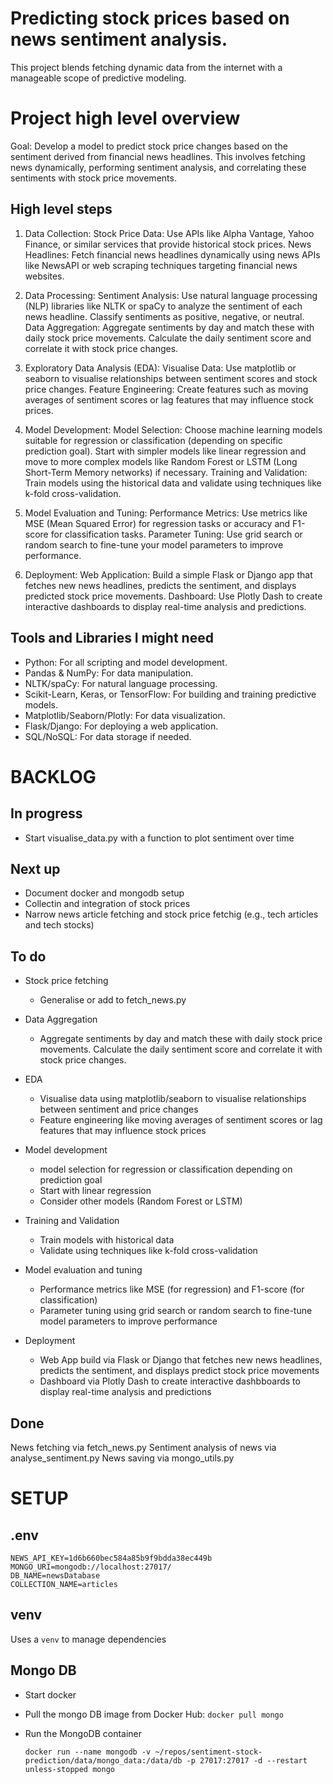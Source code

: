 # Predicting stock prices based on news sentiment analysis. 

This project blends fetching dynamic data from the internet with a manageable scope of predictive modeling.

# Project high level overview

Goal: Develop a model to predict stock price changes based on the sentiment derived from financial news headlines. This involves fetching news dynamically, performing sentiment analysis, and correlating these sentiments with stock price movements.

## High level steps
1. Data Collection:
Stock Price Data: Use APIs like Alpha Vantage, Yahoo Finance, or similar services that provide historical stock prices.
News Headlines: Fetch financial news headlines dynamically using news APIs like NewsAPI or web scraping techniques targeting financial news websites.

2. Data Processing:
Sentiment Analysis: Use natural language processing (NLP) libraries like NLTK or spaCy to analyze the sentiment of each news headline. Classify sentiments as positive, negative, or neutral.
Data Aggregation: Aggregate sentiments by day and match these with daily stock price movements. Calculate the daily sentiment score and correlate it with stock price changes.

3. Exploratory Data Analysis (EDA):
Visualise Data: Use matplotlib or seaborn to visualise relationships between sentiment scores and stock price changes.
Feature Engineering: Create features such as moving averages of sentiment scores or lag features that may influence stock prices.

4. Model Development:
Model Selection: Choose machine learning models suitable for regression or classification (depending on specific prediction goal). Start with simpler models like linear regression and  move to more complex models like Random Forest or LSTM (Long Short-Term Memory networks) if necessary.
Training and Validation: Train models using the historical data and validate using techniques like k-fold cross-validation.

5. Model Evaluation and Tuning:
Performance Metrics: Use metrics like MSE (Mean Squared Error) for regression tasks or accuracy and F1-score for classification tasks.
Parameter Tuning: Use grid search or random search to fine-tune your model parameters to improve performance.

6. Deployment:
Web Application: Build a simple Flask or Django app that fetches new news headlines, predicts the sentiment, and displays predicted stock price movements.
Dashboard: Use Plotly Dash to create interactive dashboards to display real-time analysis and predictions.


## Tools and Libraries I might need
- Python: For all scripting and model development.
- Pandas & NumPy: For data manipulation.
- NLTK/spaCy: For natural language processing.
- Scikit-Learn, Keras, or TensorFlow: For building and training predictive models.
- Matplotlib/Seaborn/Plotly: For data visualization.
- Flask/Django: For deploying a web application.
- SQL/NoSQL: For data storage if needed.

# BACKLOG

## In progress 
- Start visualise_data.py with a function to plot sentiment over time

## Next up
- Document docker and mongodb setup
- Collectin and integration of stock prices
- Narrow news article fetching and stock price fetchig (e.g., tech articles and tech stocks)

## To do

- Stock price fetching
    - Generalise or add to fetch_news.py

- Data Aggregation
    - Aggregate sentiments by day and match these with daily stock price movements. Calculate the daily sentiment score and correlate it with stock price changes.

- EDA
    - Visualise data using matplotlib/seaborn to visualise relationships between sentiment and price changes
    - Feature engineering like moving averages of sentiment scores or lag features that may influence stock prices

- Model development
    - model selection for regression or classification depending on prediction goal
    - Start with linear regression
    - Consider other models (Random Forest or LSTM)

- Training and Validation
    - Train models with historical data
    - Validate using techniques like k-fold cross-validation

- Model evaluation and tuning
    - Performance metrics like MSE (for regression) and F1-score (for classification)
    - Parameter tuning using grid search or random search to fine-tune model parameters to improve performance

- Deployment
    - Web App build via Flask or Django that fetches new news headlines, predicts the sentiment, and displays predict stock price movements
    - Dashboard via Plotly Dash to create interactive dashbboards to display real-time analysis and predictions

## Done
News fetching via fetch_news.py
Sentiment analysis of news via analyse_sentiment.py
News saving via mongo_utils.py

# SETUP

## .env

```
NEWS_API_KEY=1d6b660bec584a85b9f9bdda38ec449b
MONGO_URI=mongodb://localhost:27017/
DB_NAME=newsDatabase
COLLECTION_NAME=articles
```

## venv

Uses a `venv` to manage dependencies

## Mongo DB
- Start docker
- Pull the mongo DB image from Docker Hub: `docker pull mongo`
- Run the MongoDB container

    ```
    docker run --name mongodb -v ~/repos/sentiment-stock-prediction/data/mongo_data:/data/db -p 27017:27017 -d --restart unless-stopped mongo
    ```
